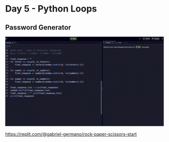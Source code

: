 # Day 5 - Python Loops

## Password Generator
![PasswordGeneratorGIF](PasswordGeneratorGIF.gif)

https://replit.com/@gabriel-germano/rock-paper-scissors-start
